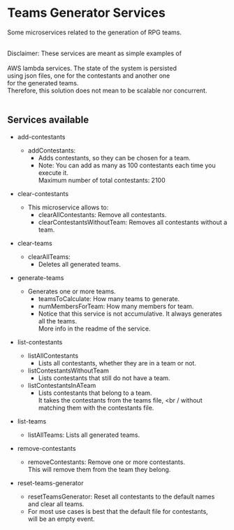 Teams Generator Services
========================

Some microservices related to the generation of RPG teams.
<br /> <br />

  Disclaimer: These services are meant as simple examples of <br />  
  AWS lambda services. The state of the system is persisted <br />
  using json files, one for the contestants and another one <br />
  for the generated teams. <br />
  Therefore, this solution does not mean to be scalable nor concurrent.
<br /> <br />


## Services available

* add-contestants
  * addContestants:
    * Adds contestants, so they can be chosen for a team.
    * Note: You can add as many as 100 contestants each time you execute it. <br />
      Maximum number of total contestants: 2100 

* clear-contestants
  * This microservice allows to:
    * clearAllContestants: Remove all contestants.
    * clearContestantsWithoutTeam: Removes all contestants without a team.

* clear-teams
  * clearAllTeams:
    * Deletes all generated teams.

* generate-teams
  * Generates one or more teams.
    * teamsToCalculate: How many teams to generate.
    * numMembersForTeam: How many members for team.
    * Notice that this service is not accumulative. It always generates all the teams. <br />
      More info in the readme of the service.

* list-contestants
  * listAllContestants
    * Lists all contestants, whether they are in a team or not.
  * listContestantsWithoutTeam 
    * Lists contestants that still do not have a team.
  * listContestantsInATeam 
    * Lists contestants that belong to a team. <br />
      It takes the contestants from the teams file, <br /
      without matching them with the contestants file.

* list-teams
  * listAllTeams: Lists all generated teams.

* remove-contestants
  * removeContestants: Remove one or more contestants. <br />
    This will remove them from the team they belong.

* reset-teams-generator
  * resetTeamsGenerator: Reset all contestants to the default names <br /> 
    and clear all teams.
  * For most use cases is best that the default file for contestants, <br />
    will be an empty event.
